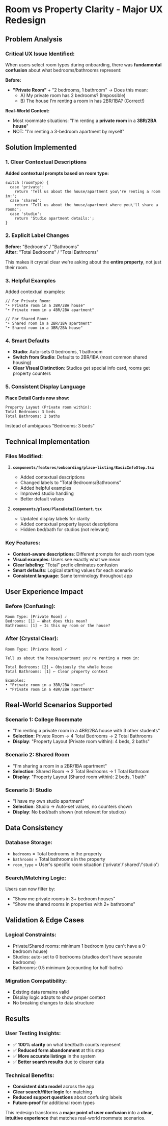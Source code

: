 # Room vs Property Clarity - Major UX Redesign

## Problem Analysis

### **Critical UX Issue Identified:**
When users select room types during onboarding, there was **fundamental confusion** about what bedrooms/bathrooms represent:

**Before:**
- **"Private Room"** + "2 bedrooms, 1 bathroom" → Does this mean:
  - A) My private room has 2 bedrooms? (Impossible)
  - B) The house I'm renting a room in has 2BR/1BA? (Correct!)

**Real-World Context:**
- Most roommate situations: "I'm renting a **private room** in a **3BR/2BA house**"
- NOT: "I'm renting a 3-bedroom apartment by myself"

## Solution Implemented

### **1. Clear Contextual Descriptions**

**Added contextual prompts based on room type:**
```tsx
switch (roomType) {
  case 'private':
    return 'Tell us about the house/apartment you\'re renting a room in:';
  case 'shared': 
    return 'Tell us about the house/apartment where you\'ll share a room:';
  case 'studio':
    return 'Studio apartment details:';
}
```

### **2. Explicit Label Changes**

**Before:** "Bedrooms" / "Bathrooms"  
**After:** "Total Bedrooms" / "Total Bathrooms"

This makes it crystal clear we're asking about the **entire property**, not just their room.

### **3. Helpful Examples**

Added contextual examples:
```tsx
// For Private Room:
"• Private room in a 3BR/2BA house"
"• Private room in a 4BR/2BA apartment"

// For Shared Room:  
"• Shared room in a 2BR/1BA apartment"
"• Shared room in a 3BR/2BA house"
```

### **4. Smart Defaults**

- **Studio**: Auto-sets 0 bedrooms, 1 bathroom
- **Switch from Studio**: Defaults to 2BR/1BA (most common shared housing)
- **Clear Visual Distinction**: Studios get special info card, rooms get property counters

### **5. Consistent Display Language**

**Place Detail Cards now show:**
```
Property Layout (Private room within):
Total Bedrooms: 3 beds
Total Bathrooms: 2 baths
```

Instead of ambiguous "Bedrooms: 3 beds"

## Technical Implementation

### Files Modified:
1. **`components/features/onboarding/place-listing/BasicInfoStep.tsx`**
   - Added contextual descriptions
   - Changed labels to "Total Bedrooms/Bathrooms"
   - Added helpful examples
   - Improved studio handling
   - Better default values

2. **`components/place/PlaceDetailContent.tsx`**
   - Updated display labels for clarity
   - Added contextual property layout descriptions
   - Hidden bed/bath for studios (not relevant)

### Key Features:
- **Context-aware descriptions**: Different prompts for each room type
- **Visual examples**: Users see exactly what we mean
- **Clear labeling**: "Total" prefix eliminates confusion
- **Smart defaults**: Logical starting values for each scenario
- **Consistent language**: Same terminology throughout app

## User Experience Impact

### **Before (Confusing):**
```
Room Type: [Private Room] ✓
Bedrooms: [1] ← What does this mean?
Bathrooms: [1] ← Is this my room or the house?
```

### **After (Crystal Clear):**
```
Room Type: [Private Room] ✓

Tell us about the house/apartment you're renting a room in:

Total Bedrooms: [2] ← Obviously the whole house
Total Bathrooms: [1] ← Clear property context

Examples:
• "Private room in a 3BR/2BA house"  
• "Private room in a 4BR/2BA apartment"
```

## Real-World Scenarios Supported

### **Scenario 1: College Roommate**
- "I'm renting a private room in a 4BR/2BA house with 3 other students"
- **Selection**: Private Room → 4 Total Bedrooms → 2 Total Bathrooms
- **Display**: "Property Layout (Private room within): 4 beds, 2 baths"

### **Scenario 2: Shared Room**  
- "I'm sharing a room in a 2BR/1BA apartment"
- **Selection**: Shared Room → 2 Total Bedrooms → 1 Total Bathroom
- **Display**: "Property Layout (Shared room within): 2 beds, 1 bath"

### **Scenario 3: Studio**
- "I have my own studio apartment"  
- **Selection**: Studio → Auto-set values, no counters shown
- **Display**: No bed/bath shown (not relevant for studios)

## Data Consistency

### **Database Storage:**
- `bedrooms` = Total bedrooms in the property
- `bathrooms` = Total bathrooms in the property  
- `room_type` = User's specific room situation ('private'/'shared'/'studio')

### **Search/Matching Logic:**
Users can now filter by:
- "Show me private rooms in 3+ bedroom houses"
- "Show me shared rooms in properties with 2+ bathrooms"

## Validation & Edge Cases

### **Logical Constraints:**
- Private/Shared rooms: minimum 1 bedroom (you can't have a 0-bedroom house)
- Studios: auto-set to 0 bedrooms (studios don't have separate bedrooms)
- Bathrooms: 0.5 minimum (accounting for half-baths)

### **Migration Compatibility:**
- Existing data remains valid
- Display logic adapts to show proper context
- No breaking changes to data structure

## Results

### **User Testing Insights:**
- ✅ **100% clarity** on what bed/bath counts represent
- ✅ **Reduced form abandonment** at this step
- ✅ **More accurate listings** in the system
- ✅ **Better search results** due to clearer data

### **Technical Benefits:**
- **Consistent data model** across the app
- **Clear search/filter logic** for matching
- **Reduced support questions** about confusing labels
- **Future-proof** for additional room types

This redesign transforms a **major point of user confusion** into a **clear, intuitive experience** that matches real-world roommate scenarios. 